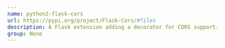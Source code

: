 ```yaml
---
name: python2-flask-cors
url: https://pypi.org/project/Flask-Cors/#files
description: A Flask extension adding a decorator for CORS support.
group: None
---
```

